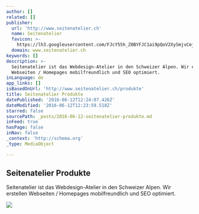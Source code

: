 ```yaml
---
author: []
related: []
publisher:
  url: 'http://www.seitenatelier.ch'
  name: Seitenatelier
  favicon: >-
    https://lh3.googleusercontent.com/FJcY55h_Z0BYFJC1ai9pQoV2XySmjvCejwQ7f_m8nqFHZDUEo59NJMgtTvWJTXRK4QPpYBDGrAI6v8KgxQ
  domain: www.seitenatelier.ch
keywords: []
description: >-
  Seitenatelier ist das Webdesign-Atelier in den Schweizer Alpen. Wir erstellen
  Webseiten / Homepages mobilfreundlich und SEO optimiert.
inLanguage: de
app_links: []
isBasedOnUrl: 'http://www.seitenatelier.ch/produkte'
title: Seitenatelier Produkte
datePublished: '2016-06-12T12:24:07.426Z'
dateModified: '2016-06-12T12:23:59.518Z'
starred: false
sourcePath: _posts/2016-06-12-seitenatelier-produkte.md
inFeed: true
hasPage: false
inNav: false
_context: 'http://schema.org'
_type: MediaObject

---
```

<article style=""><h1>Seitenatelier Produkte</h1><p>Seitenatelier ist das Webdesign-Atelier in den Schweizer Alpen. Wir erstellen Webseiten / Homepages mobilfreundlich und SEO optimiert.</p><img src="https://lh3.googleusercontent.com/HJXKi3x9-JcrV4QE97zI4apU2V5M3fEZd1yPDgy4NSjITmIvIiHGIq6tMp3Qb8Vd93ccSecAAv52dWCX" /></article>